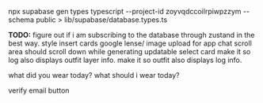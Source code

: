 npx supabase gen types typescript --project-id zoyvqdccoilrpiwpzzym --schema public > lib/supabase/database.types.ts


**TODO:**
figure out if i am subscribing to the database through zustand in the best way.
style insert cards
google lense/ image upload for app
chat scroll area should scroll down while generating
updatable select card
make it so log also displays outfit layer info.
make it so outfit also displays log info.

what did you wear today?
what should i wear today?

verify email button